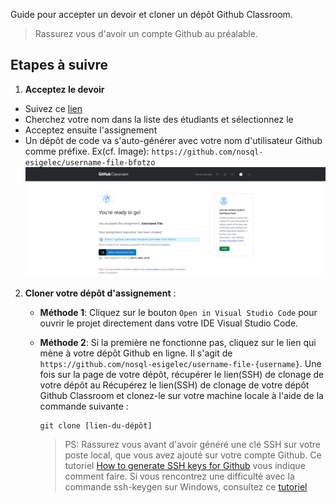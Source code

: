 Guide pour accepter un devoir et cloner un dépôt Github Classroom.
> Rassurez vous d'avoir un compte Github au préalable.

## Etapes à suivre

1. **Acceptez le devoir** 
-  Suivez ce [lien](https://classroom.github.com/a/mSG5opVN)
- Cherchez votre nom dans la liste des étudiants et sélectionnez le
- Acceptez ensuite l'assignement
- Un dépôt de code va s'auto-générer avec votre nom d'utilisateur Github comme préfixe.
    Ex(cf. Image): `https://github.com/nosql-esigelec/username-file-bfotzo`
![accpet](../../assets/images/accept-assignment.png)
 
2. **Cloner votre dépôt d'assignement** :
   
   - **Méthode 1**: Cliquez sur le bouton `Open in Visual Studio Code` pour ouvrir le projet directement dans votre IDE Visual Studio Code.
   
   - **Méthode 2**: Si la première ne fonctionne pas, cliquez sur le lien qui mène à votre dépôt Github en ligne. Il s'agit de `https://github.com/nosql-esigelec/username-file-{username}`.
   Une fois sur la page de votre dépôt, récupérer le lien(SSH) de clonage de votre dépôt au
    Récupérez le lien(SSH) de clonage de votre dépôt Github Classroom et clonez-le sur votre machine locale à l'aide de la commande suivante :
     ```
     git clone [lien-du-dépôt]
     ```
     > PS: Rassurez vous avant d'avoir généré une clé SSH sur votre poste local, que vous avez ajouté sur votre compte Github.
     > Ce tutoriel [How to generate SSH keys for Github](https://medium.com/@kiran.jasvanee/the-process-to-generate-ssh-key-and-add-it-on-github-ba7139c07daf) vous indique comment faire.
     > Si vous rencontrez une difficulté avec la commande ssh-keygen sur Windows, consultez ce [tutoriel](https://phoenixnap.com/kb/generate-ssh-key-windows-10)